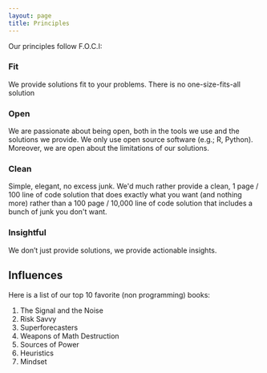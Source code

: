 ```yaml
---
layout: page
title: Principles
---
```


Our principles follow F.O.C.I:

### Fit

We provide solutions fit to your problems. There is no one-size-fits-all solution

### Open

We are passionate about being open, both in the tools we use and the solutions we provide. We only use open source software (e.g.; R, Python). Moreover, we are open about the limitations of our solutions.

### Clean

Simple, elegant, no excess junk. We'd much rather provide a clean, 1 page / 100 line of code solution that does exactly what you want (and nothing more) rather than a 100 page / 10,000 line of code solution that includes a bunch of junk you don't want.

### Insightful

We don’t just provide solutions, we provide actionable insights.

## Influences

Here is a list of our top 10 favorite (non programming) books:

1. The Signal and the Noise
2. Risk Savvy
3. Superforecasters
4. Weapons of Math Destruction
5. Sources of Power
6. Heuristics
7. Mindset


